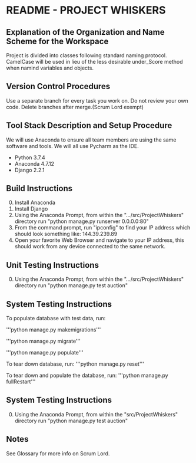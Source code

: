 # README - PROJECT WHISKERS

## Explanation of the Organization and Name Scheme for the Workspace
Project is divided into classes following standard naming protocol. CamelCase will be used in lieu of the less desirable under_Score method when namind variables and objects.

## Version Control Procedures
Use a separate branch for every task you work on. Do not review your own code. Delete branches after merge.(Scrum Lord exempt)

## Tool Stack Description and Setup Procedure
We will use Anaconda to ensure all team members are using the same software and tools. We will all use Pycharm as the IDE. 

* Python 3.7.4
* Anaconda 4.7.12
* Django 2.2.1

## Build Instructions
0. Install Anaconda
1. Install Django
2. Using the Anaconda Prompt, from within the ".../src/ProjectWhiskers" directory run "python manage.py runserver 0.0.0.0:80" 
3. From the command prompt, run "ipconfig" to find your IP address which should look something like: 144.39.239.89
4. Open your favorite Web Browser and navigate to your IP address, this should work from any device connected to the same network.

## Unit Testing Instructions
0. Using the Anaconda Prompt, from within the ".../src/ProjectWhiskers" directory run "python manage.py test auction" 

## System Testing Instructions
To populate database with test data, run:

'''python manage.py makemigrations'''

'''python manage.py migrate'''

'''python manage.py populate'''


To tear down database, run:
'''python manage.py reset'''

To tear down and populate the database, run:
'''python manage.py fullRestart'''

## System Testing Instructions
0. Using the Anaconda Prompt, from within the "src/ProjectWhiskers" directory run "python manage.py test auction" 

## Notes
See Glossary for more info on Scrum Lord.
